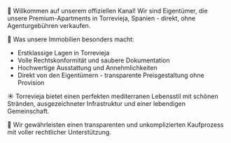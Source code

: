 
👋 Willkommen auf unserem offiziellen Kanal! Wir sind Eigentümer, die unsere Premium-Apartments in Torrevieja, Spanien - direkt, ohne Agenturgebühren verkaufen.

🔑 Was unsere Immobilien besonders macht:
- Erstklassige Lagen in Torrevieja
- Volle Rechtskonformität und saubere Dokumentation
- Hochwertige Ausstattung und Annehmlichkeiten
- Direkt von den Eigentümern - transparente Preisgestaltung ohne Provision

☀️ Torrevieja bietet einen perfekten mediterranen Lebensstil mit schönen Stränden, ausgezeichneter Infrastruktur und einer lebendigen Gemeinschaft.

💼 Wir gewährleisten einen transparenten und unkomplizierten Kaufprozess mit voller rechtlicher Unterstützung.
